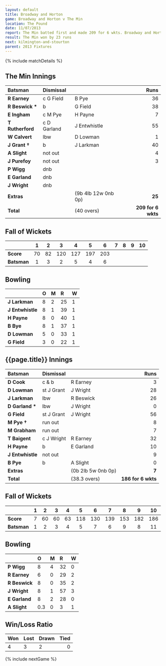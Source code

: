 ```yaml
---
layout: default
title: Broadway and Horton
game: Broadway and Horton v The Min
location: The Pound
date: 11/07/2013
report: The Min batted first and made 209 for 6 wkts. Broadway and Horton replied with 186 all out
result: The Min won by 23 runs
next: kilmington-and-stourton
parent: 2013 Fixtures
---
```


{% include matchDetails %}

## The Min Innings

| Batsman | Dismissal |  | Runs |
|:---|:---|---|---:|
| **R Earney** | c G Field | B Pye | 36 |
| **R Beswick &#42;** | b | G Field | 38 |
| **E Ingham** | c M Pye | H Payne | 7 |
| **T Rutherford** | c D Garland | J Entwhistle | 55 |
| **W Calvert** | lbw | D Lowman | 1 |
| **J Grant &#8224;** | b | J Larkman | 40 |
| **A Slight** | not out |  | 4 |
| **J Purefoy** | not out |  | 3 |
| **P Wigg** | dnb |  |  |
| **E Garland** | dnb |  |  |
| **J Wright** | dnb |  |  |
| **Extras** | | (9b 4lb 12w 0nb 0p) | **25** |
| **Total** | | (40 overs) | **209 for 6 wkts** |

## Fall of Wickets

| | 1 | 2 | 3 | 4 | 5 | 6 | 7 | 8 | 9 | 10 |
|---|:---:|:---:|:---:|:---:|:---:|:---:|:---:|:---:|:---:|:---:|
| **Score** | 70 | 82 | 120 | 127 | 197 | 203 |  |  |  |  |
| **Batsman** | 1 | 3 | 2 | 5 | 4 | 6 |  |  |  |  |

## Bowling

| | O | M | R | W |
|---|:---|:---|:---|:---|
| **J Larkman** | 8 | 2 | 25 | 1 |
| **J Entwhistle** | 8 | 1 | 39 | 1 |
| **H Payne** | 8 | 0 | 40 | 1 |
| **B Bye** | 8 | 1 | 37 | 1 |
| **D Lowman** | 5 | 0 | 33 | 1 |
| **G Field** | 3 | 0 | 22 | 1 |

## {{page.title}} Innings

| Batsman | Dismissal |  | Runs |
|:---|:---|---|---:|
| **D Cook** | c & b | R Earney | 3 |
| **D Lowman** | st J Grant | J Wright | 28 |
| **J Larkman** | lbw | R Beswick | 26 |
| **D Garland &#42;** | lbw | J Wright | 0 |
| **G Field** | st J Grant | J Wright | 56 |
| **M Pye &#8224;** | run out |  | 8 |
| **M Grabham** | run out |  | 7 |
| **T Baigent** | c J Wright | R Earney | 32 |
| **H Payne** | b | E Garland | 10 |
| **J Entwhistle** | not out |  | 9 |
| **B Pye** | b | A Slight | 0 |
| **Extras** | | (0b 2lb 5w 0nb 0p) | **7** |
| **Total** | | (38.3 overs) | **186 for 6 wkts** |

## Fall of Wickets

| | 1 | 2 | 3 | 4 | 5 | 6 | 7 | 8 | 9 | 10 |
|---|:---:|:---:|:---:|:---:|:---:|:---:|:---:|:---:|:---:|:---:|
| **Score** | 7 | 60 | 60 | 63 | 118 | 130 | 139 | 153 | 182 | 186 |
| **Batsman** | 1 | 2 | 3 | 4 | 5 | 7 | 6 | 9 | 8 | 11 |

## Bowling

| | O | M | R | W |
|---|:---|:---|:---|:---|
| **P Wigg** | 8 | 4 | 32 | 0 |
| **R Earney** | 6 | 0 | 29 | 2 |
| **R Beswick** | 8 | 0 | 35 | 2 |
| **J Wright** | 8 | 1 | 57 | 3 |
| **E Garland** | 8 | 2 | 28 | 0 |
| **A Slight** | 0.3 | 0 | 3 | 1 |

## Win/Loss Ratio

| Won | Lost | Drawn | Tied |
|:---|:---|:---|---:|
| 4 | 3 | 2 | 0 |

{% include nextGame %}